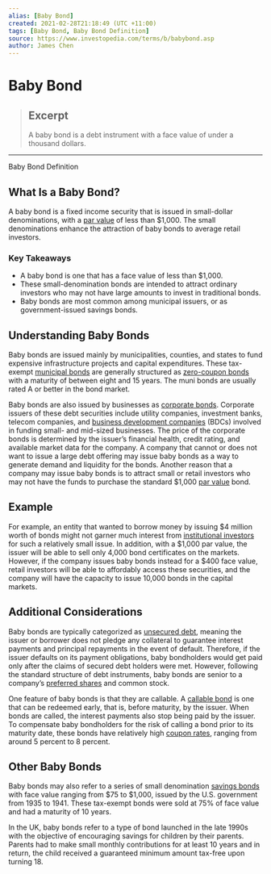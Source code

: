 ```yaml
---
alias: [Baby Bond]
created: 2021-02-28T21:18:49 (UTC +11:00)
tags: [Baby Bond, Baby Bond Definition]
source: https://www.investopedia.com/terms/b/babybond.asp
author: James Chen
---
```


# Baby Bond

> ## Excerpt
> A baby bond is a debt instrument with a face value of under a thousand dollars.

---

Baby Bond Definition
## What Is a Baby Bond?

A baby bond is a fixed income security that is issued in small-dollar denominations, with a [par value](https://www.investopedia.com/terms/p/parvalue.asp) of less than $1,000. The small denominations enhance the attraction of baby bonds to average retail investors.

### Key Takeaways

-   A baby bond is one that has a face value of less than $1,000.
-   These small-denomination bonds are intended to attract ordinary investors who may not have large amounts to invest in traditional bonds.
-   Baby bonds are most common among municipal issuers, or as government-issued savings bonds.

## Understanding Baby Bonds

Baby bonds are issued mainly by municipalities, counties, and states to fund expensive infrastructure projects and capital expenditures. These tax-exempt [municipal bonds](https://www.investopedia.com/terms/m/municipalbond.asp) are generally structured as [zero-coupon bonds](https://www.investopedia.com/terms/z/zero-couponbond.asp) with a maturity of between eight and 15 years. The muni bonds are usually rated A or better in the bond market.

Baby bonds are also issued by businesses as [corporate bonds](https://www.investopedia.com/terms/c/corporatebond.asp). Corporate issuers of these debt securities include utility companies, investment banks, telecom companies, and [business development companies](https://www.investopedia.com/terms/b/bdc.asp) (BDCs) involved in funding small- and mid-sized businesses. The price of the corporate bonds is determined by the issuer’s financial health, credit rating, and available market data for the company. A company that cannot or does not want to issue a large debt offering may issue baby bonds as a way to generate demand and liquidity for the bonds. Another reason that a company may issue baby bonds is to attract small or retail investors who may not have the funds to purchase the standard $1,000 [par value](https://www.investopedia.com/terms/p/parvalue.asp) bond.

## Example

For example, an entity that wanted to borrow money by issuing $4 million worth of bonds might not garner much interest from [institutional investors](https://www.investopedia.com/terms/i/institutionalinvestor.asp) for such a relatively small issue. In addition, with a $1,000 par value, the issuer will be able to sell only 4,000 bond certificates on the markets. However, if the company issues baby bonds instead for a $400 face value, retail investors will be able to affordably access these securities, and the company will have the capacity to issue 10,000 bonds in the capital markets.

## Additional Considerations

Baby bonds are typically categorized as [unsecured debt](https://www.investopedia.com/terms/u/unsecureddebt.asp), meaning the issuer or borrower does not pledge any collateral to guarantee interest payments and principal repayments in the event of default. Therefore, if the issuer defaults on its payment obligations, baby bondholders would get paid only after the claims of secured debt holders were met. However, following the standard structure of debt instruments, baby bonds are senior to a company’s [preferred shares](https://www.investopedia.com/terms/p/preferredstock.asp) and common stock.

One feature of baby bonds is that they are callable. A [callable bond](https://www.investopedia.com/terms/c/callablebond.asp) is one that can be redeemed early, that is, before maturity, by the issuer. When bonds are called, the interest payments also stop being paid by the issuer. To compensate baby bondholders for the risk of calling a bond prior to its maturity date, these bonds have relatively high [coupon rates](https://www.investopedia.com/terms/c/coupon-rate.asp), ranging from around 5 percent to 8 percent.

## Other Baby Bonds

Baby bonds may also refer to a series of small denomination [savings bonds](https://www.investopedia.com/terms/u/ussavingsbonds.asp) with face value ranging from $75 to $1,000, issued by the U.S. government from 1935 to 1941. These tax-exempt bonds were sold at 75% of face value and had a maturity of 10 years.

In the UK, baby bonds refer to a type of bond launched in the late 1990s with the objective of encouraging savings for children by their parents. Parents had to make small monthly contributions for at least 10 years and in return, the child received a guaranteed minimum amount tax-free upon turning 18.
